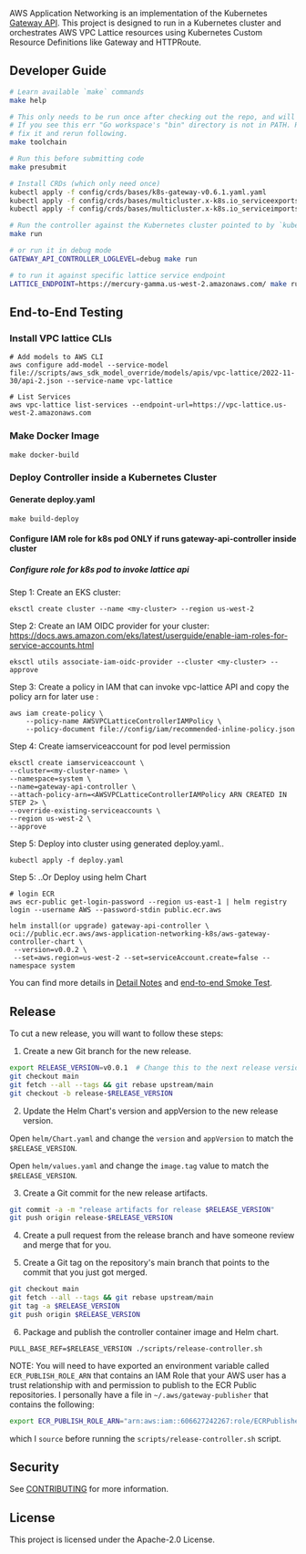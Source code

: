 AWS Application Networking is an implementation of the Kubernetes [Gateway API](https://gateway-api.sigs.k8s.io/). This project is designed to run in a Kubernetes cluster and orchestrates AWS VPC Lattice resources using Kubernetes Custom Resource Definitions like Gateway and HTTPRoute.

## Developer Guide

```bash
# Learn available `make` commands
make help

# This only needs to be run once after checking out the repo, and will install tools/codegen required for development
# If you see this err "Go workspace's "bin" directory is not in PATH. Run 'export PATH="$PATH:${GOPATH:-$HOME/go}/bin"'."
# fix it and rerun following. 
make toolchain

# Run this before submitting code
make presubmit

# Install CRDs (which only need once) 
kubectl apply -f config/crds/bases/k8s-gateway-v0.6.1.yaml.yaml
kubectl apply -f config/crds/bases/multicluster.x-k8s.io_serviceexports.yaml
kubectl apply -f config/crds/bases/multicluster.x-k8s.io_serviceimports.yaml

# Run the controller against the Kubernetes cluster pointed to by `kubectl config current-context`
make run

# or run it in debug mode
GATEWAY_API_CONTROLLER_LOGLEVEL=debug make run

# to run it against specific lattice service endpoint
LATTICE_ENDPOINT=https://mercury-gamma.us-west-2.amazonaws.com/ make run
```

## End-to-End Testing

### Install VPC lattice CLIs

```
# Add models to AWS CLI
aws configure add-model --service-model file://scripts/aws_sdk_model_override/models/apis/vpc-lattice/2022-11-30/api-2.json --service-name vpc-lattice

# List Services
aws vpc-lattice list-services --endpoint-url=https://vpc-lattice.us-west-2.amazonaws.com

```

### Make Docker Image

```
make docker-build
```

### Deploy Controller inside a Kubernetes Cluster

#### Generate deploy.yaml

```
make build-deploy
```

####  Configure IAM role for k8s pod ONLY if runs gateway-api-controller inside cluster

##### Configure role for k8s pod to invoke lattice api

Step 1: Create an EKS cluster:

```
eksctl create cluster --name <my-cluster> --region us-west-2
```

Step 2: Create an IAM OIDC provider for your cluster:
https://docs.aws.amazon.com/eks/latest/userguide/enable-iam-roles-for-service-accounts.html
```
eksctl utils associate-iam-oidc-provider --cluster <my-cluster> --approve
```

Step 3: Create a policy in IAM that can invoke vpc-lattice API and copy the policy arn for later use :

```
aws iam create-policy \
    --policy-name AWSVPCLatticeControllerIAMPolicy \
    --policy-document file://config/iam/recommended-inline-policy.json
```


Step 4: Create iamserviceaccount for pod level permission
```
eksctl create iamserviceaccount \
--cluster=<my-cluster-name> \
--namespace=system \
--name=gateway-api-controller \
--attach-policy-arn=<AWSVPCLatticeControllerIAMPolicy ARN CREATED IN STEP 2> \
--override-existing-serviceaccounts \
--region us-west-2 \
--approve
```

Step 5: Deploy into cluster using generated deploy.yaml..

```
kubectl apply -f deploy.yaml
```

Step 5: ..Or Deploy using helm Chart

```
# login ECR
aws ecr-public get-login-password --region us-east-1 | helm registry login --username AWS --password-stdin public.ecr.aws
```

```
helm install(or upgrade) gateway-api-controller \
oci://public.ecr.aws/aws-application-networking-k8s/aws-gateway-controller-chart \
 --version=v0.0.2 \
 --set=aws.region=us-west-2 --set=serviceAccount.create=false --namespace system
```


You can find more details in  [Detail Notes](https://code.amazon.com/packages/MercuryK8SController/blobs/mainline/--/developer.md) and [end-to-end Smoke Test](https://quip-amazon.com/FaquAsssAitb/Testing-Manual-end-to-end-Smoke-Testing-for-Kubernetes-Controllers).

## Release

To cut a new release, you will want to follow these steps:

1. Create a new Git branch for the new release.

```bash
export RELEASE_VERSION=v0.0.1  # Change this to the next release version you want
git checkout main
git fetch --all --tags && git rebase upstream/main
git checkout -b release-$RELEASE_VERSION
```

2. Update the Helm Chart's version and appVersion to the new release version.

Open `helm/Chart.yaml` and change the `version` and `appVersion` to match the `$RELEASE_VERSION`.

Open `helm/values.yaml` and change the `image.tag` value to match the `$RELEASE_VERSION`.

3. Create a Git commit for the new release artifacts.

```bash
git commit -a -m "release artifacts for release $RELEASE_VERSION"
git push origin release-$RELEASE_VERSION
```

4. Create a pull request from the release branch and have someone review and
   merge that for you.

5. Create a Git tag on the repository's main branch that points to the commit
   that you just got merged.

```bash
git checkout main
git fetch --all --tags && git rebase upstream/main
git tag -a $RELEASE_VERSION
git push origin $RELEASE_VERSION
```

6. Package and publish the controller container image and Helm chart.

```
PULL_BASE_REF=$RELEASE_VERSION ./scripts/release-controller.sh
```

NOTE: You will need to have exported an environment variable called
`ECR_PUBLISH_ROLE_ARN` that contains an IAM Role that your AWS user has a trust
relationship with and permission to publish to the ECR Public repositories. I
personally have a file in `~/.aws/gateway-publisher` that contains the
following:

```bash
export ECR_PUBLISH_ROLE_ARN="arn:aws:iam::606627242267:role/ECRPublisher"
```

which I `source` before running the `scripts/release-controller.sh` script.

## Security

See [CONTRIBUTING](CONTRIBUTING.md#security-issue-notifications) for more information.

## License

This project is licensed under the Apache-2.0 License.
